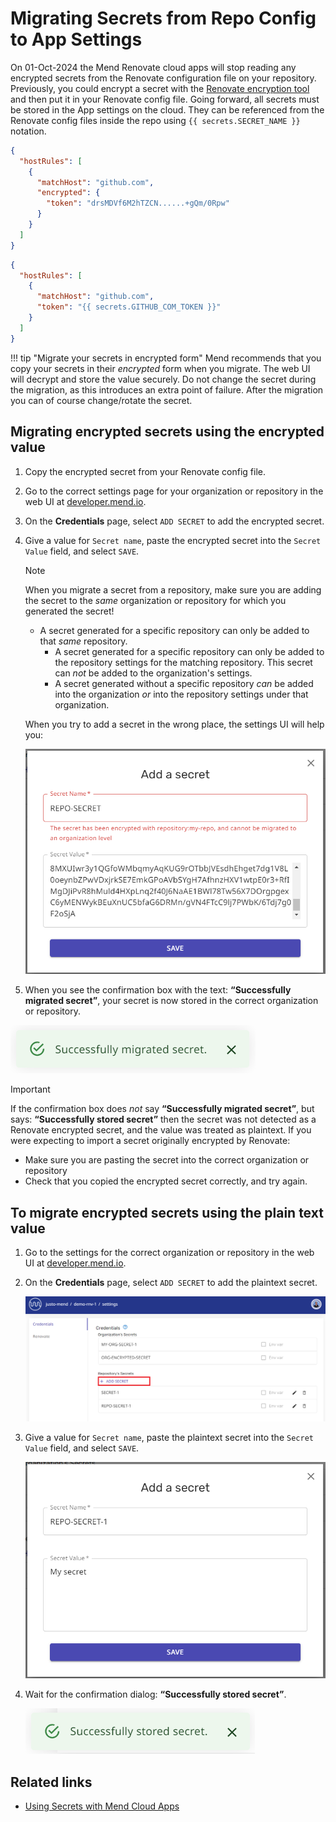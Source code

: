 # Migrating Secrets from Repo Config to App Settings

On 01-Oct-2024 the Mend Renovate cloud apps will stop reading any encrypted secrets from the Renovate configuration file on your repository.
Previously, you could encrypt a secret with the [Renovate encryption tool](https://app.renovatebot.com/encrypt) and then put it in your Renovate config file.
Going forward, all secrets must be stored in the App settings on the cloud.
They can be referenced from the Renovate config files inside the repo using `{{ secrets.SECRET_NAME }}` notation.


```json title "Deprecated: example of encrypted secrets in Renovate config"
{
  "hostRules": [
    {
      "matchHost": "github.com",
      "encrypted": {
        "token": "drsMDVf6M2hTZCN......+gQm/0Rpw"
      }
    }
  ]
}
```


```json "Correct method: reference app secrets in the Renovate config"
{
  "hostRules": [
    {
      "matchHost": "github.com",
      "token": "{{ secrets.GITHUB_COM_TOKEN }}"
    }
  ]
}
```

<!-- prettier-ignore -->
!!! tip "Migrate your secrets in encrypted form"
    Mend recommends that you copy your secrets in their _encrypted_ form when you migrate.
    The web UI will decrypt and store the value securely.
    Do not change the secret during the migration, as this introduces an extra point of failure.
    After the migration you can of course change/rotate the secret.

## Migrating encrypted secrets using the encrypted value

1. Copy the encrypted secret from your Renovate config file.

2. Go to the correct settings page for your organization or repository in the web UI at [developer.mend.io](https://developer.mend.io).

3. On the **Credentials** page, select `ADD SECRET` to add the encrypted secret.

4. Give a value for `Secret name`, paste the encrypted secret into the `Secret Value` field, and select `SAVE`.

   > [!NOTE]
   >
   > When you migrate a secret from a repository, make sure you are adding the secret to the _same_ organization or repository for which you generated the secret!
   >
   > - A secret generated for a specific repository can only be added to that _same_ repository.
   >   - A secret generated for a specific repository can only be added to the repository settings for the matching repository. This secret can _not_ be added to the organization's settings.
   >   - A secret generated without a specific repository _can_ be added into the organization _or_ into the repository settings under that organization.

   When you try to add a secret in the wrong place, the settings UI will help you:

   ![Migrating secrets error](../assets/images/app-settings/encrypted-secrets-error.png)

5. When you see the confirmation box with the text: **“Successfully migrated secret”**, your secret is now stored in the correct organization or repository.

![Successfully migrated secret](../assets/images/app-settings/stored-secret-encrypted.png)

> [!IMPORTANT]
>
> If the confirmation box does _not_ say **“Successfully migrated secret”**, but says: **“Successfully stored secret”** then the secret was not detected as a Renovate encrypted secret, and the value was treated as plaintext.
> If you were expecting to import a secret originally encrypted by Renovate:
>
> - Make sure you are pasting the secret into the correct organization or repository
> - Check that you copied the encrypted secret correctly, and try again.

## To migrate encrypted secrets using the plain text value

1. Go to the settings for the correct organization or repository in the web UI at [developer.mend.io](https://developer.mend.io).

2. On the **Credentials** page, select `ADD SECRET` to add the plaintext secret.

   ![Add repo secret](../assets/images/app-settings/add-repo-secret.png)

3. Give a value for `Secret name`, paste the plaintext secret into the `Secret Value` field, and select `SAVE`.

   ![Add a Secret dialog box](../assets/images/app-settings/add-a-secret.png)

4. Wait for the confirmation dialog: **“Successfully stored secret”**.

   ![Successfully stored secret](../assets/images/app-settings/stored-secret-plaintext.png)

## Related links

- [Using Secrets with Mend Cloud Apps](app-secrets.md)
